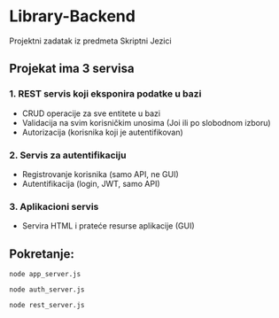 # Library-Backend
Projektni zadatak iz predmeta Skriptni Jezici

## Projekat ima 3 servisa
### 1. REST servis koji eksponira podatke u bazi
  - CRUD operacije za sve entitete u bazi
  - Validacija na svim korisničkim unosima (Joi ili po slobodnom izboru)
  - Autorizacija (korisnika koji je autentifikovan)
### 2. Servis za autentifikaciju
  - Registrovanje korisnika (samo API, ne GUI)
  - Autentifikacija (login, JWT, samo API)
### 3. Aplikacioni servis
  - Servira HTML i prateće resurse aplikacije (GUI)

## Pokretanje:
`node app_server.js`

`node auth_server.js`

`node rest_server.js`
